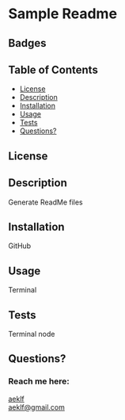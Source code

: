 # Sample Readme
  ## Badges
  
  ## Table of Contents
  * [License](#license)
  * [Description](#description)
  * [Installation](#installation)
  * [Usage](#usage)
  * [Tests](#tests)
  * [Questions?](#questions)
  ## License
  
  
  ## Description
  Generate ReadMe files
  ## Installation
  GitHub
  ## Usage
  Terminal
  ## Tests
  Terminal node
  ## Questions?
  ### Reach me here: 
  [aeklf](https://github.com/aeklf)  
  aeklf@gmail.com